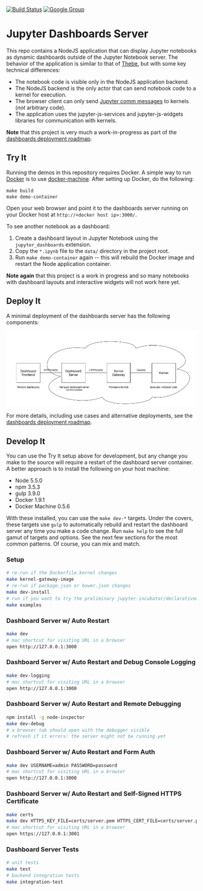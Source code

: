 [![Build Status](https://travis-ci.org/jupyter-incubator/dashboards_nodejs_app.svg?branch=master)](https://travis-ci.org/jupyter-incubator/dashboards_nodejs_app) [![Google Group](https://img.shields.io/badge/-Google%20Group-lightgrey.svg)](https://groups.google.com/forum/#!forum/jupyter)

# Jupyter Dashboards Server

This repo contains a NodeJS application that can display Jupyter notebooks as dynamic dashboards outside of the Jupyter Notebook server. The behavior of the application is similar to that of [Thebe](https://github.com/oreillymedia/thebe), but with some key technical differences:

* The notebook code is visible only in the NodeJS application backend.
* The NodeJS backend is the only actor that can send notebook code to a kernel for execution.
* The browser client can only send [Jupyter comm messages](http://jupyter-client.readthedocs.org/en/latest/messaging.html#opening-a-comm) to kernels (*not* arbitrary code).
* The application uses the jupyter-js-services and jupyter-js-widgets libraries for communication with kernels.

**Note** that this project is very much a work-in-progress as part of the [dashboards deployment roadmap](https://github.com/jupyter-incubator/dashboards/wiki/Deployment-Roadmap).

## Try It

Running the demos in this repository requires Docker. A simple way to run [Docker](https://www.docker.com/) is to use [docker-machine](https://docs.docker.com/machine/get-started/). After setting up Docker, do the following:

```
make build
make demo-container
```

Open your web browser and point it to the dashboards server running on your Docker host at `http://<docker host ip>:3000/`.

To see another notebook as a dashboard:

1. Create a dashboard layout in Jupyter Notebook using the `jupyter_dashboards` extension.
2. Copy the `*.ipynb` file to the `data/` directory in the project root.
3. Run `make demo-container` again -- this will rebuild the Docker image and restart the Node application container.

**Note again** that this project is a work in progress and so many notebooks with dashboard layouts and interactive widgets will not work here yet.

## Deploy It

A minimal deployment of the dashboards server has the following components:

![Minimal dashboard app deployment diagram](etc/simple_deploy.png)

For more details, including use cases and alternative deployments, see the [dashboards deployment roadmap](https://github.com/jupyter-incubator/dashboards/wiki/Deployment-Roadmap).

## Develop It

You can use the Try It setup above for development, but any change you make to the source will require a restart of the dashboard server container. A better approach is to install the following on your host machine:

* Node 5.5.0
* npm 3.5.3
* gulp 3.9.0
* Docker 1.9.1
* Docker Machine 0.5.6

With these installed, you can use the `make dev-*` targets. Under the covers, these targets use `gulp` to automatically rebuild and restart the dashboard server any time you make a code change. Run `make help` to see the full gamut of targets and options. See the next few sections for the most common patterns. Of course, you can mix and match.

### Setup

```bash
# re-run if the Dockerfile.kernel changes
make kernel-gateway-image
# re-run if package.json or bower.json changes
make dev-install
# run if you want to try the preliminary jupyter-incubator/declarativewidgets support
make examples 
```

### Dashboard Server w/ Auto Restart

```bash
make dev
# mac shortcut for visiting URL in a browser
open http://127.0.0.1:3000
```

### Dashboard Server w/ Auto Restart and Debug Console Logging

```bash
make dev-logging
# mac shortcut for visiting URL in a browser
open http://127.0.0.1:3000
```

### Dashboard Server w/ Auto Restart and Remote Debugging

```bash
npm install -g node-inspector
make dev-debug
# a browser tab should open with the debugger visible
# refresh if it errors: the server might not be running yet
```

### Dashboard Server w/ Auto Restart and Form Auth

```bash
make dev USERNAME=admin PASSWORD=password
# mac shortcut for visiting URL in a browser
open http://127.0.0.1:3000
```

### Dashboard Server w/ Auto Restart and Self-Signed HTTPS Certificate

```bash
make certs
make dev HTTPS_KEY_FILE=certs/server.pem HTTPS_CERT_FILE=certs/server.pem
# mac shortcut for visiting URL in a browser
open https://127.0.0.1:3001
```

### Dashboard Server Tests

```bash
# unit tests
make test
# backend integration tests
make integration-test
```
